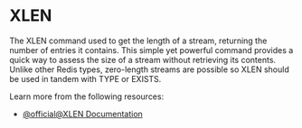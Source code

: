 # XLEN

The XLEN command used to get the length of a stream, returning the number of entries it contains. This simple yet powerful command provides a quick way to assess the size of a stream without retrieving its contents. Unlike other Redis types, zero-length streams are possible so XLEN should be used in tandem with TYPE or EXISTS.

Learn more from the following resources:

- [@official@XLEN Documentation](https://redis.io/docs/latest/commands/xlen/)